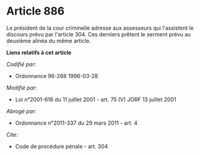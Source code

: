 # Article 886

Le président de la cour criminelle adresse aux assesseurs qui l'assistent le discours prévu par l'article 304. Ces derniers
prêtent le serment prévu au deuxième alinéa du même article.

**Liens relatifs à cet article**

_Codifié par_:

  - Ordonnance 96-268 1996-03-28

_Modifié par_:

  - Loi n°2001-616 du 11 juillet 2001 - art. 75 (V) JORF 13 juillet 2001

_Abrogé par_:

  - Ordonnance n°2011-337 du 29 mars 2011 - art. 4

_Cite_:

  - Code de procédure pénale - art. 304
